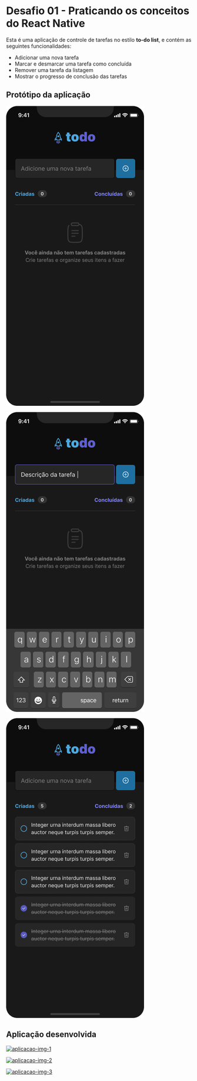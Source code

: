 # Desafio 01 - Praticando os conceitos do React Native

Esta é uma aplicação de controle de tarefas no estilo **to-do list**, e contém as seguintes funcionalidades:

- Adicionar uma nova tarefa
- Marcar e desmarcar uma tarefa como concluída
- Remover uma tarefa da listagem
- Mostrar o progresso de conclusão das tarefas


## Protótipo da aplicação
[![prototipo-img-1](https://github.com/Clediano/todolist-react-native/blob/main/assets/images/home1.png)]()

[![prototipo-img-2](https://github.com/Clediano/todolist-react-native/blob/main/assets/images/home2.png)]()

[![prototipo-img-3](https://github.com/Clediano/todolist-react-native/blob/main/assets/images/home3.png)]()


## Aplicação desenvolvida
[![aplicacao-img-1](https://github.com/Clediano/todolist-react-native/blob/main/assets/images/1.png)]()

[![aplicacao-img-2](https://github.com/Clediano/todolist-react-native/blob/main/assets/images/2.png)]()

[![aplicacao-img-3](https://github.com/Clediano/todolist-react-native/blob/main/assets/images/3.png)]()
